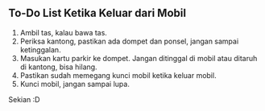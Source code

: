 ## To-Do List Ketika Keluar dari Mobil

1. Ambil tas, kalau bawa tas.
2. Periksa kantong, pastikan ada dompet dan ponsel, jangan sampai ketinggalan.
3. Masukan kartu parkir ke dompet. Jangan ditinggal di mobil atau ditaruh di kantong, bisa hilang.
4. Pastikan sudah memegang kunci mobil ketika keluar mobil.
5. Kunci mobil, jangan sampai lupa.

Sekian :D

<!-- {"time": "2005-11-29 11:34:13", "title": "To-Do List Ketika Keluar dari Mobil"} -->
